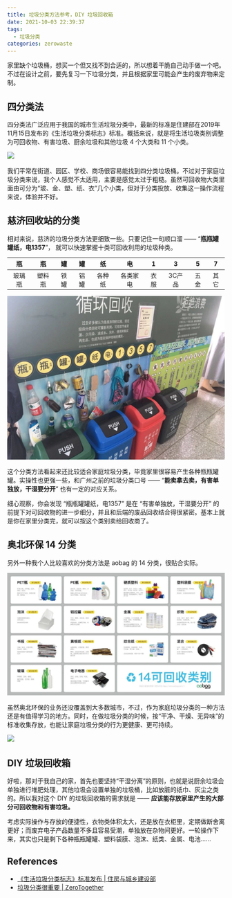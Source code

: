 ```yaml
---
title: 垃圾分类方法参考，DIY 垃圾回收箱
date: 2021-10-03 22:39:37
tags:
  - 垃圾分类
categories: zerowaste
---
```


家里缺个垃圾桶，想买一个但又找不到合适的，所以想着干脆自己动手做一个吧。不过在设计之前，要先复习一下垃圾分类，并且根据家里可能会产生的废弃物来定制。

## 四分类法

四分类法广泛应用于我国的城市生活垃圾分类中，最新的标准是住建部在2019年11月15日发布的《生活垃圾分类标志》标准。概括来说，就是将生活垃圾类别调整为可回收物、有害垃圾、厨余垃圾和其他垃圾 4 个大类和 11 个小类。

![](/images/zerowaste/四分类-2019.png)

我们平常在街道、园区、学校、商场很容易能找到四分类垃圾桶。不过对于家庭垃圾分类来说，我个人感觉不太适用，主要是感觉太过于粗糙。虽然可回收物大类里面由可分为“玻、金、塑、纸、衣”几个小类，但对于分类投放、收集这一操作流程来说，体验并不好。


## 慈济回收站的分类

相对来说，慈济的垃圾分类方法更细致一些。只要记住一句顺口溜 —— “**瓶瓶罐罐纸，电1357**”， 就可以快速掌握十类可回收利用的垃圾种类。

|   瓶   |   瓶   |  罐  |  罐  |   纸   |    电    |  1   |   3    |  5   |  7   |
| :----: | :----: | :--: | :--: | :----: | :------: | :--: | :----: | :--: | :--: |
| 玻璃瓶 | 塑料瓶 | 铁罐 | 铝罐 | 各种纸 | 各类家电 | 衣服 | 3C产品 | 五金 | 其它 |

![](/images/zerowaste/2018-czwa-chengdu-18.jpeg)

这个分类方法看起来还比较适合家庭垃圾分类，毕竟家里很容易产生各种瓶瓶罐罐。实操性也更强一些，和广州之前的垃圾分类口号 —— “**能卖拿去卖，有害单独放，干湿要分开**” 也有一定的对应关系。

细心观察，你会发现 “瓶瓶罐罐纸，电1357” 是在 “有害单独放，干湿要分开” 的前提下对可回收物的进一步细分，并且和后端的废品回收结合得很紧密。基本上就是你在家里分类完，就可以按这个类别卖给回收商了。

## 奥北环保 14 分类

另外一种我个人比较喜欢的分类方法是 aobag 的 14 分类，很贴合实际。

![](/images/zerowaste/aobag-recyle-14.jpeg)

虽然奥北环保的业务还没覆盖到大多数城市，不过，作为家庭垃圾分类的一种方法还是有值得学习的地方。同时，在做垃圾分类的时候，按“干净、干燥、无异味”的标准收集存放，也能让家庭垃圾分类的行为更健康、更可持续。

![](/images/zerowaste/aobag-recyle-14-display.jpg)


## DIY 垃圾回收箱

好啦，那对于我自己的家，首先也要坚持“干湿分离”的原则，也就是说厨余垃圾会单独进行堆肥处理，其他垃圾会设置单独的垃圾桶，比如放脏的纸巾、灰尘之类的。所以我对这个 DIY 的垃圾回收箱的需求就是 —— **应该能存放家里产生的大部分可回收物和有害垃圾。**

考虑实际操作与存放的便捷性，衣物类体积太大，还是放在衣柜里，定期做断舍离更好；而废弃电子产品数量不多且容易受潮，单独放在杂物间更好。一轮操作下来，其实也只是剩下各种瓶瓶罐罐、塑料袋膜、泡沫、纸类、金属、电池......

## References

- [《生活垃圾分类标志》标准发布 | 住房与城乡建设部](http://www.mohurd.gov.cn/xwfb/201911/t20191118_242752.html)
- [垃圾分类很重要 | ZeroTogether](https://zerotogether.net/docs/waste/%E5%9E%83%E5%9C%BE%E5%88%86%E7%B1%BB.html)